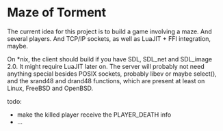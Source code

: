 # Maze of Torment

The current idea for this project is to build a game involving a maze. And
several players. And TCP/IP sockets, as well as LuaJIT + FFI integration,
maybe.

On *nix, the client should build if you have SDL, SDL_net and SDL_image
2.0. It might require LuaJIT later on. The server will probably not need
anything special besides POSIX sockets, probably libev or maybe select(),
and the srand48 and drand48 functions, which are present at least on
Linux, FreeBSD and OpenBSD.

todo:
* make the killed player receive the PLAYER_DEATH info
* ...
